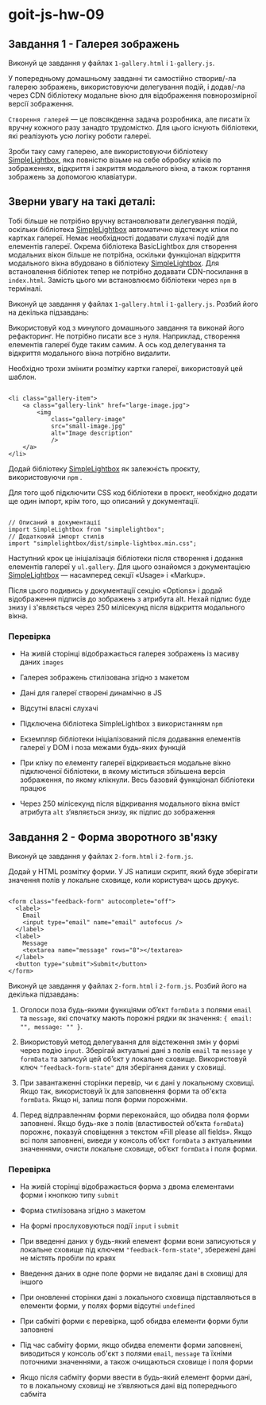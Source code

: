 # goit-js-hw-09

## Завдання 1 - Галерея зображень

Виконуй це завдання у файлах `1-gallery.html` і `1-gallery.js`.

У попередньому домашньому завданні ти самостійно створив/-ла галерею зображень,
використовуючи делегування подій, і додав/-ла через CDN бібліотеку модальне
вікно для відображення повнорозмірної версії зображення.

`Створення галерей` — це повсякденна задача розробника, але писати їх вручну
кожного разу занадто трудомістко. Для цього існують бібліотеки, які реалізують
усю логіку роботи галереї.

Зроби таку саму галерею, але використовуючи бібліотеку
[SimpleLightbox](https://simplelightbox.com/), яка повністю візьме на себе
обробку кліків по зображеннях, відкриття і закриття модального вікна, а також
гортання зображень за допомогою клавіатури.

## Зверни увагу на такі деталі:

Тобі більше не потрібно вручну встановлювати делегування подій, оскільки
бібліотека [SimpleLightbox](https://simplelightbox.com/) автоматично відстежує
кліки по картках галереї. Немає необхідності додавати слухачі подій для
елементів галереї. Окрема бібліотека BasicLightbox для створення модальних вікон
більше не потрібна, оскільки функціонал відкриття модального вікна вбудовано в
бібліотеку [SimpleLightbox](https://simplelightbox.com/). Для встановлення
бібліотек тепер не потрібно додавати CDN-посилання в `index.html`. Замість цього
ми встановлюємо бібліотеки через `npm` в терміналі.

Виконуй це завдання у файлах `1-gallery.html` і `1-gallery.js`. Розбий його на
декілька підзавдань:

Використовуй код з минулого домашнього завдання та виконай його рефакторинг. Не
потрібно писати все з нуля. Наприклад, створення елементів галереї буде таким
самим. А ось код делегування та відкриття модального вікна потрібно видалити.

Необхідно трохи змінити розмітку картки галереї, використовуй цей шаблон.

```

<li class="gallery-item">
	<a class="gallery-link" href="large-image.jpg">
		<img
			class="gallery-image"
			src="small-image.jpg"
			alt="Image description"
			/>
	</a>
</li>

```

Додай бібліотеку [SimpleLightbox](https://simplelightbox.com/) як залежність
проєкту, використовуючи `npm` .

Для того щоб підключити CSS код бібліотеки в проєкт, необхідно додати ще один
імпорт, крім того, що описаний у документації.

```

// Описаний в документації
import SimpleLightbox from "simplelightbox";
// Додатковий імпорт стилів
import "simplelightbox/dist/simple-lightbox.min.css";

```

Наступний крок це ініціалізація бібліотеки після створення і додання елементів
галереї у `ul.gallery`. Для цього ознайомся з документацією
[SimpleLightbox](https://simplelightbox.com/) — насамперед секції «Usage» і
«Markup».

Після цього подивись у документації секцію «Options» і додай відображення
підписів до зображень з атрибута alt. Нехай підпис буде знизу і з'являється
через 250 мілісекунд після відкриття модального вікна.

### Перевірка

- На живій сторінці відображається галерея зображень із масиву даних `images`
- Галерея зображень стилізована згідно з макетом

- Дані для галереї створені динамічно в JS

- Відсутні власні слухачі

- Підключена бібліотека SimpleLightbox з використанням `npm`

- Екземпляр бібліотеки ініціалізований після додавання елементів галереї у DOM і
  поза межами будь-яких функцій

- При кліку по елементу галереї відкривається модальне вікно підключеної
  бібліотеки, в якому міститься збільшена версія зображення, по якому клікнули.
  Весь базовий функціонал бібліотеки працює

- Через 250 мілісекунд після відкривання модального вікна вміст атрибута `alt`
  з’являється знизу, як підпис до зображення

## Завдання 2 - Форма зворотного зв'язку

Виконуй це завдання у файлах `2-form.html` і `2-form.js`.

Додай у HTML розмітку форми. У JS напиши скрипт, який буде зберігати значення
полів у локальне сховище, коли користувач щось друкує.

```

<form class="feedback-form" autocomplete="off">
  <label>
    Email
    <input type="email" name="email" autofocus />
  </label>
  <label>
    Message
    <textarea name="message" rows="8"></textarea>
  </label>
  <button type="submit">Submit</button>
</form>

```

Виконуй це завдання у файлах `2-form.html` і `2-form.js`. Розбий його на
декілька підзавдань:

1. Оголоси поза будь-якими функціями об’єкт `formData` з полями `email` та
   `message`, які спочатку мають порожні рядки як значення:
   `{ email: "", message: "" }`.

2. Використовуй метод делегування для відстеження змін у формі через подію
   `input`. Зберігай актуальні дані з полів `email` та `message` у `formData` та
   записуй цей об’єкт у локальне сховище. Використовуй ключ
   `"feedback-form-state"` для зберігання даних у сховищі.

3. При завантаженні сторінки перевір, чи є дані у локальному сховищі. Якщо так,
   використовуй їх для заповнення форми та об'єкта `formData`. Якщо ні, залиш
   поля форми порожніми.

4. Перед відправленням форми переконайся, що обидва поля форми заповнені. Якщо
   будь-яке з полів (властивостей об’єкта `formData`) порожнє, показуй
   сповіщення з текстом «Fill please all fields». Якщо всі поля заповнені,
   виведи у консоль об’єкт `formData` з актуальними значеннями, очисти локальне
   сховище, об’єкт `formData` і поля форми.

### Перевірка

- На живій сторінці відображається форма з двома елементами форми і кнопкою типу
  `submit`

- Форма стилізована згідно з макетом

- На формі прослуховуються події `input` і `submit`

- При введенні даних у будь-який елемент форми вони записуються у локальне
  сховище під ключем `"feedback-form-state"`, збережені дані не містять пробіли
  по краях

- Введення даних в одне поле форми не видаляє дані в сховищі для іншого

- При оновленні сторінки дані з локального сховища підставляються в елементи
  форми, у полях форми відсутні `undefined`

- При сабміті форми є перевірка, щоб обидва елементи форми були заповнені

- Під час сабміту форми, якщо обидва елементи форми заповнені, виводиться у
  консоль об'єкт з полями `email`, `message` та їхніми поточними значеннями, а
  також очищаються сховище і поля форми

- Якщо після сабміту форми ввести в будь-який елемент форми дані, то в
  локальному сховищі не з’являються дані від попереднього сабміта
